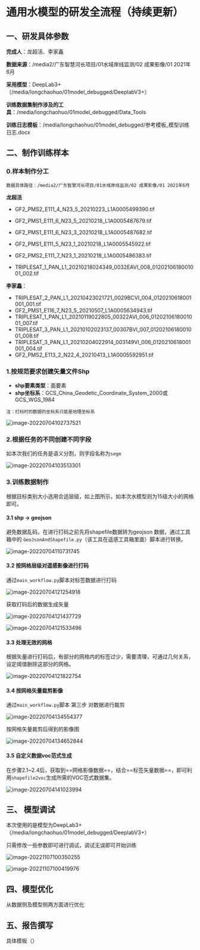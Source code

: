 # 通用水模型的研发全流程（持续更新）



## 一、研发具体参数

**完成人**：龙超活、李家鑫

**数据来源**：/media2/广东智慧河长项目/01水域岸线监测/02 成果影像/01 2021年6月

**采用模型**：DeepLab3+（/media/longchaohuo/01model_debugged/DeeplabV3+）

**训练数据集制作涉及的工具**：/media/longchaohuo/01model_debugged/Data_Tools

**训练日志模板**：/media/longchaohuo/01model_debugged/参考模板_模型训练日志.docx



## 二、制作训练样本

### 0.样本制作分工

```
数据具体路径：/media2/广东智慧河长项目/01水域岸线监测/02 成果影像/01 2021年6月
```

**龙超活**

- GF2_PMS2_E111_4_N23_5_20210223_L1A0005499390.tif

- GF2_PMS1_E111_6_N23_5_20210218_L1A0005487679.tif

- GF2_PMS1_E111_6_N23_3_20210218_L1A0005487682.tif

- GF2_PMS1_E111_5_N23_1_20210218_L1A0005545922.tif

- GF2_PMS2_E111_7_N23_1_20210218_L1A0005486383.tif

- TRIPLESAT_1_PAN_L1_20210218024349_0032EAVI_008_0120210618001001_002.tif

  

**李家鑫**：

- TRIPLESAT_2_PAN_L1_20210423021721_0029BCVI_004_0120210618001001_001.tif
- GF2_PMS1_E116_7_N23_5_20210507_L1A0005634943.tif
- TRIPLESAT_1_PAN_L1_20210119022805_00322AVI_006_0120210618001001_007.tif
- TRIPLESAT_3_PAN_L1_20210102023137_00307BVI_007_0120210618001001_008.tif
- TRIPLESAT_3_PAN_L1_20210204022914_003149VI_006_0120210618001001_004.tif
- GF2_PMS2_E113_2_N22_4_20210413_L1A0005592951.tif





### 1.按规范要求创建矢量文件Shp

- **shp要素类型**：面要素
- **shp坐标系**：GCS_China_Geodetic_Coordinate_System_2000或GCS_WGS_1984

```
注：打码时的数据的坐标系只能是地理坐标系
```

![image-20220704102737521](https://gitee.com/long_chaohuo/yq_notes_img1/raw/master/image-20220704102737521.png)



### 2.根据任务的不同创建不同字段

如本次我们的任务是语义分割，则字段名称为`segm`

![image-20220704103513301](https://gitee.com/long_chaohuo/yq_notes_img1/raw/master/image-20220704103513301.png)



### 3.训练数据制作

根据目标类别大小选用合适层级，如上图所示，如本次水模型则为15级大小的网格即可。

#### 3.1 shp -> geojson

避免数据乱码，在进行打码之前先将shapefile数据转为geojson 数据，通过工具箱中的 `GeoJsonAndShapefile.py`（该工具在遥感工具箱里面）脚本进行转换。

![image-20220704110731745](https://gitee.com/long_chaohuo/yq_notes_img1/raw/master/image-20220704110731745.png)



#### 3.2 按网格层级对遥感影像进行打码

通过`main_workflow.py`脚本对标签数据进行打码

![image-20220704121254918](https://gitee.com/long_chaohuo/yq_notes_img1/raw/master/image-20220704121254918.png)



获取打码后的数据生成矢量

![image-20220704121437729](https://gitee.com/long_chaohuo/yq_notes_img1/raw/master/image-20220704121437729.png)

![image-20220704121533496](https://gitee.com/long_chaohuo/yq_notes_img1/raw/master/image-20220704121533496.png)



#### 3.3 处理无效的网格

根据矢量进行打码后，有部分的网格内的标签过少，需要清理，可通过几何关系，设定阈值删除这部分的网格。

![image-20220704121822754](https://gitee.com/long_chaohuo/images_1/raw/master/image-20220704121822754.png)

#### 3.4 按网格矢量裁剪影像

通过`main_workflow.py`脚本 第三步 对数据进行裁剪

![image-20220704134554377](https://gitee.com/long_chaohuo/yq_notes_img1/raw/master/image-20220704134554377.png)



按网格矢量裁剪后得到的影像图

![image-20220704134652844](https://gitee.com/long_chaohuo/yq_notes_img1/raw/master/image-20220704134652844.png)



#### 3.5 自定义数据voc范式生成

在步骤2.1~2.4后，获取到==网格影像数据==，结合==标签矢量数据==，即可利用`shapefile2voc`生成所需的VOC范式数据集。

![image-20220704141023994](https://gitee.com/long_chaohuo/yq_notes_img1/raw/master/image-20220704141023994.png)





## 三、 模型调试

本次使用的是模型为DeepLab3+（/media/longchaohuo/01model_debugged/DeeplabV3+）

只需修改一些参数即可进行调试，调试无误即可开始训练

![image-20221107100350255](https://gitee.com/long_chaohuo/yq_notes_img1/raw/master/image-20221107100350255.png)



![image-20221107100419976](image-20221107100419976.png)

## 四、模型优化

从数据侧及模型侧两方面进行优化





## 五、报告撰写

具体模板（）
